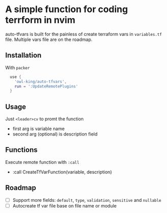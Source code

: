 # A simple function for coding terrform in nvim

auto-tfvars is built for the painless of create terraform vars in `variables.tf` file. Multiple vars file are on the roadmap.

## Installation
With `packer` 
```lua
  use {
    'owl-king/auto-tfvars',
    run = ':UpdateRemotePlugins'                                          
  }
```

## Usage
Just `<leader>cv` to promt the function
- first arg is variable name
- second arg (optional) is description field

## Functions
Execute remote function with `:call`
- :call CreateTfVarFunction(variable, description)



## Roadmap
- [ ] Support more fields: `default`, `type`, `validation`, `sensitive` and `nullable`
- [ ] Autocreate tf var file base on file name or module
